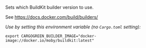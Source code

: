 Sets which BuildKit builder version to use.

See <https://docs.docker.com/build/builders/>

*Use by setting this environment variable (no `Cargo.toml` setting):*
```shell
export CARGOGREEN_BUILDER_IMAGE="docker-image://docker.io/moby/buildkit:latest"
```

